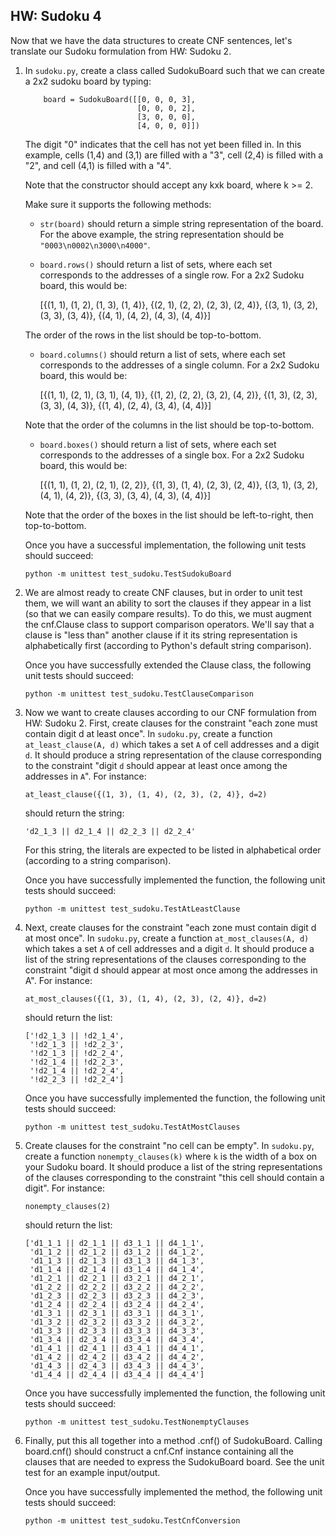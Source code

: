 HW: Sudoku 4
------------

Now that we have the data structures to create CNF sentences, let's translate
our Sudoku formulation from HW: Sudoku 2.

1. In ```sudoku.py```, create a class called SudokuBoard such that we can 
   create a 2x2 sudoku board by typing:
   
           board = SudokuBoard([[0, 0, 0, 3], 
                                [0, 0, 0, 2], 
                                [3, 0, 0, 0], 
                                [4, 0, 0, 0]])

   The digit "0" indicates that the cell has not yet been filled in. In this
   example, cells (1,4) and (3,1) are filled with a "3", cell (2,4) is filled
   with a "2", and cell (4,1) is filled with a "4".
   
   Note that the constructor should accept any kxk board, where k >= 2.
   
   Make sure it supports the following methods:
   
   - ```str(board)``` should return a simple string representation of the 
   board. For the above example, the string representation should 
   be ```"0003\n0002\n3000\n4000"```.
   - ```board.rows()``` should return a list of sets, where each set
   corresponds to the addresses of a single row. For a 2x2 Sudoku board,
   this would be:
   
       [{(1, 1), (1, 2), (1, 3), (1, 4)}, 
        {(2, 1), (2, 2), (2, 3), (2, 4)}, 
        {(3, 1), (3, 2), (3, 3), (3, 4)}, 
        {(4, 1), (4, 2), (4, 3), (4, 4)}]  
        
   The order of the rows in the list should be top-to-bottom.
   - ```board.columns()``` should return a list of sets, where each set
   corresponds to the addresses of a single column. For a 2x2 Sudoku board,
   this would be:
   
       [{(1, 1), (2, 1), (3, 1), (4, 1)}, 
        {(1, 2), (2, 2), (3, 2), (4, 2)}, 
        {(1, 3), (2, 3), (3, 3), (4, 3)}, 
        {(1, 4), (2, 4), (3, 4), (4, 4)}]
                
   Note that the order of the columns in the list should be top-to-bottom.
   - ```board.boxes()``` should return a list of sets, where each set
   corresponds to the addresses of a single box. For a 2x2 Sudoku board,
   this would be:
   
       [{(1, 1), (1, 2), (2, 1), (2, 2)}, 
        {(1, 3), (1, 4), (2, 3), (2, 4)}, 
        {(3, 1), (3, 2), (4, 1), (4, 2)}, 
        {(3, 3), (3, 4), (4, 3), (4, 4)}]
                
   Note that the order of the boxes in the list should be left-to-right, 
   then top-to-bottom.

   Once you have a successful implementation, the following unit tests should
   succeed:
   
       python -m unittest test_sudoku.TestSudokuBoard


2. We are almost ready to create CNF clauses, but in order to unit test them,
   we will want an ability to sort the clauses if they appear in a list (so 
   that we can easily compare results). To do this, we must augment the
   cnf.Clause class to support comparison operators. We'll say that a
   clause is "less than" another clause if it its string representation
   is alphabetically first (according to Python's default string comparison).

   Once you have successfully extended the Clause class, the following unit
   tests should succeed:
   
       python -m unittest test_sudoku.TestClauseComparison   


3. Now we want to create clauses according to our CNF formulation from
   HW: Sudoku 2. First, create clauses for the constraint "each zone must
   contain digit d at least once". In ```sudoku.py```, create a function 
   ```at_least_clause(A, d)``` which takes a set ```A``` of cell addresses
   and a digit ```d```. It should produce a string representation of the 
   clause corresponding to the constraint "digit ```d``` should appear at least
   once among the addresses in ```A```". For instance:
   
       at_least_clause({(1, 3), (1, 4), (2, 3), (2, 4)}, d=2)
       
   should return the string:
   
       'd2_1_3 || d2_1_4 || d2_2_3 || d2_2_4'
       
   For this string, the literals are expected to be listed in alphabetical 
   order (according to a string comparison).

   Once you have successfully implemented the function, the following unit
   tests should succeed:
   
       python -m unittest test_sudoku.TestAtLeastClause   
   
4. Next, create clauses for the constraint "each zone must
   contain digit d at most once". In ```sudoku.py```, create a function 
   ```at_most_clauses(A, d)``` which takes a set ```A``` of cell addresses
   and a digit ```d```. It should produce a list of the string representations
   of the clauses corresponding to the constraint "digit d should appear at most
   once among the addresses in A". For instance:
   
       at_most_clauses({(1, 3), (1, 4), (2, 3), (2, 4)}, d=2)
       
   should return the list:
   
       ['!d2_1_3 || !d2_1_4', 
        '!d2_1_3 || !d2_2_3', 
        '!d2_1_3 || !d2_2_4', 
        '!d2_1_4 || !d2_2_3', 
        '!d2_1_4 || !d2_2_4', 
        '!d2_2_3 || !d2_2_4']

   Once you have successfully implemented the function, the following unit
   tests should succeed:
   
       python -m unittest test_sudoku.TestAtMostClauses   
       
5. Create clauses for the constraint "no cell can be empty". 
   In ```sudoku.py```, create a function 
   ```nonempty_clauses(k)``` where ```k``` is the width of a box on your
   Sudoku board.  It should produce a list of the string representations
   of the clauses corresponding to the constraint "this cell should contain
   a digit". For instance:
   
       nonempty_clauses(2)
       
   should return the list:
   
       ['d1_1_1 || d2_1_1 || d3_1_1 || d4_1_1', 
        'd1_1_2 || d2_1_2 || d3_1_2 || d4_1_2', 
        'd1_1_3 || d2_1_3 || d3_1_3 || d4_1_3', 
        'd1_1_4 || d2_1_4 || d3_1_4 || d4_1_4', 
        'd1_2_1 || d2_2_1 || d3_2_1 || d4_2_1', 
        'd1_2_2 || d2_2_2 || d3_2_2 || d4_2_2', 
        'd1_2_3 || d2_2_3 || d3_2_3 || d4_2_3', 
        'd1_2_4 || d2_2_4 || d3_2_4 || d4_2_4', 
        'd1_3_1 || d2_3_1 || d3_3_1 || d4_3_1', 
        'd1_3_2 || d2_3_2 || d3_3_2 || d4_3_2', 
        'd1_3_3 || d2_3_3 || d3_3_3 || d4_3_3', 
        'd1_3_4 || d2_3_4 || d3_3_4 || d4_3_4', 
        'd1_4_1 || d2_4_1 || d3_4_1 || d4_4_1', 
        'd1_4_2 || d2_4_2 || d3_4_2 || d4_4_2', 
        'd1_4_3 || d2_4_3 || d3_4_3 || d4_4_3', 
        'd1_4_4 || d2_4_4 || d3_4_4 || d4_4_4']

   Once you have successfully implemented the function, the following unit
   tests should succeed:
   
       python -m unittest test_sudoku.TestNonemptyClauses   

       
6. Finally, put this all together into a method .cnf() of SudokuBoard.
   Calling board.cnf() should construct a cnf.Cnf instance containing all
   the clauses that are needed to express the SudokuBoard board. See the
   unit test for an example input/output.

   Once you have successfully implemented the method, the following unit
   tests should succeed:
   
       python -m unittest test_sudoku.TestCnfConversion
